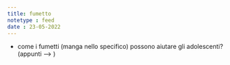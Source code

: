 ```yaml
---
title: fumetto
notetype : feed
date : 23-05-2022
---
```


- come i fumetti (manga nello specifico) possono aiutare gli adolescenti? (appunti --> )
